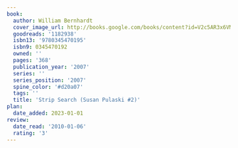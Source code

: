 ```yaml
---
book:
  author: William Bernhardt
  cover_image_url: http://books.google.com/books/content?id=V2c5AR3x6VMC&printsec=frontcover&img=1&zoom=1&source=gbs_api
  goodreads: '1182938'
  isbn13: '9780345470195'
  isbn9: 0345470192
  owned: ''
  pages: '368'
  publication_year: '2007'
  series: ''
  series_position: '2007'
  spine_color: '#d20a07'
  tags: ''
  title: 'Strip Search (Susan Pulaski #2)'
plan:
  date_added: 2023-01-01
review:
  date_read: '2010-01-06'
  rating: '3'
---
```

